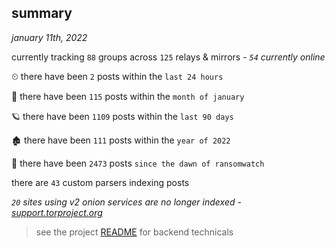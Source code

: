 
## summary
_january 11th, 2022_

currently tracking `88` groups across `125` relays & mirrors - _`54` currently online_

⏲ there have been `2` posts within the `last 24 hours`

🦈 there have been `115` posts within the `month of january`

🪐 there have been `1109` posts within the `last 90 days`

🏚 there have been `111` posts within the `year of 2022`

🦕 there have been `2473` posts `since the dawn of ransomwatch`

there are `43` custom parsers indexing posts

_`20` sites using v2 onion services are no longer indexed - [support.torproject.org](https://support.torproject.org/onionservices/v2-deprecation/)_

> see the project [README](https://github.com/thetanz/ransomwatch#ransomwatch--) for backend technicals
